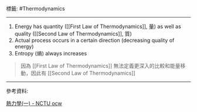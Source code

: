 標籤: #Thermodynamics 

---

1. Energy has quantity ([[First Law of Thermodynamics]], 量) as well as quality ([[Second Law of Thermodynamics]], 質)
2. Actual process occurs in a certain direction (decreasing quality of energy)
3. Entropy (熵) always increases

> 因為 [[First Law of Thermodynamics]] 無法定義更深入的比較和能量移動，因此有 [[Second Law of Thermodynamics]]

---

參考資料:

[熱力學(一) - NCTU ocw](https://ocw.nctu.edu.tw/course_detail-v.php?bgid=2&gid=0&nid=624&v5=BkyIczpA6OI)